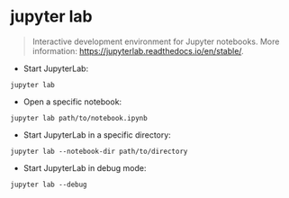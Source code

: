 # jupyter lab

> Interactive development environment for Jupyter notebooks.
> More information: <https://jupyterlab.readthedocs.io/en/stable/>.

- Start JupyterLab:

`jupyter lab`

- Open a specific notebook:

`jupyter lab path/to/notebook.ipynb`

- Start JupyterLab in a specific directory:

`jupyter lab --notebook-dir path/to/directory`

- Start JupyterLab in debug mode:

`jupyter lab --debug`
